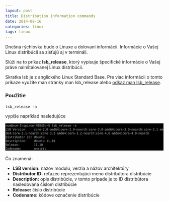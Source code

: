 ```yaml
---
layout: post
title: Distribution information commands
date: 2014-08-16
categories: linux
tags: linux
---
```


Dnešná rýchlovka bude o Linuxe a dolovaní informácií. 
Informácie o Vašej Linux distribúcii sa zisťujú aj v termináli.

Slúži na to príkaz **lsb_release**, ktorý vypisuje špecifické informácie o 
Vašej práve nainštalovanej Linux distribúcii.

Skratka lsb je z anglického Linux Standard Base. Pre viac informácii o 
tomto príkaze využite man stránky man lsb_release alebo <a href="http://refspecs.linuxbase.org/LSB_3.1.1/LSB-Core-generic/LSB-Core-generic/lsbrelease.html" title="odkaz na man lsb_release">odkaz man lsb_release</a>.

### Použitie

`lsb_release -a`

vypíše napríklad nasledujúce

![lscpu](/assets/icode/lsb.png)

Čo znamená:

- **LSB version:** názov modulu, verzia a názov architektúry
- **Distributor ID:** reťazec reprezentujúci meno distribútora distribúcie
- **Description:** opis distribúcie, v tomto prípade je to ID distribútora nasledovaná číslom distribúcie
- **Release:** číslo distribúcie
- **Codename:** kódove označenie distribúcie
